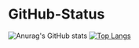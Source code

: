 # GitHub-Status
<!-- ![Anurag's GitHub stats](https://github-readme-stats.vercel.app/api?username=ZhDev0&show_icons=true) -->
![Anurag's GitHub stats](https://github-readme-stats.vercel.app/api?username=ZhDev0&show_icons=true&theme=radical)
[![Top Langs](https://github-readme-stats.vercel.app/api/top-langs/?username=ZhDev0&layout=compact)](https://github.com/ZhDev0/github-readme-stats)
